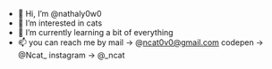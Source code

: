 - 👋 Hi, I’m @nathaly0w0
- 👀 I’m interested in cats
- 🌱 I’m currently learning a bit of everything
- 📫 you can reach me by mail   -> @ncat0v0@gmail.com
                        codepen  -> @Ncat_
                      instagram  -> @_ncat
  

